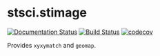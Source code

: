 # stsci.stimage

[![Documentation Status](https://readthedocs.org/projects/stscistimage/badge/?version=latest)](https://stscistimage.readthedocs.io/en/latest/?badge=latest)
[![Build Status](https://dev.azure.com/spacetelescope/stsci.stimage/_apis/build/status/spacetelescope.stsci.stimage?branchName=main)](https://dev.azure.com/spacetelescope/stsci.stimage/_build/latest?definitionId=14&branchName=main)
[![codecov](https://codecov.io/gh/spacetelescope/stsci.stimage/branch/main/graph/badge.svg)](https://codecov.io/gh/spacetelescope/stsci.stimage)

Provides `xyxymatch` and `geomap`.

